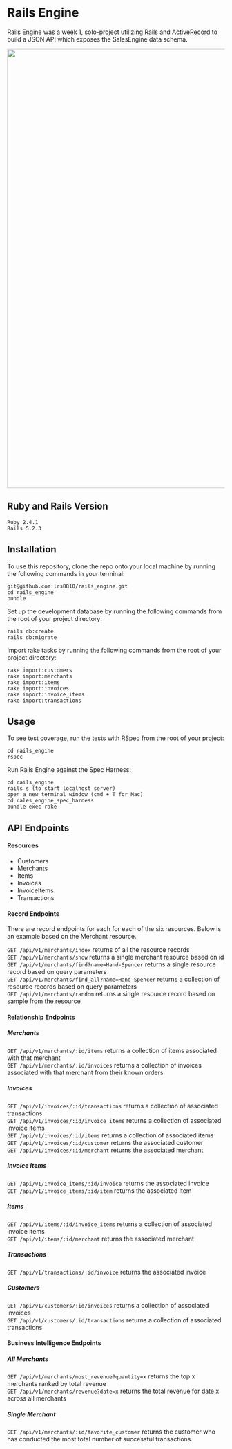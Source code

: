 # Rails Engine
Rails Engine was a week 1, solo-project utilizing Rails and ActiveRecord to build a JSON API which exposes the SalesEngine data schema. 

<img width="1015" src="https://i.imgur.com/TYoMfkJ.png">

## Ruby and Rails Version
````
Ruby 2.4.1
Rails 5.2.3
````

## Installation 
To use this repository, clone the repo onto your local machine by running the following commands in your terminal: 
````
git@github.com:lrs8810/rails_engine.git
cd rails_engine
bundle
````
Set up the development database by running the following commands from the root of your project directory:
````
rails db:create
rails db:migrate
````
Import rake tasks by running the following commands from the root of your project directory: 
````
rake import:customers
rake import:merchants
rake import:items
rake import:invoices
rake import:invoice_items
rake import:transactions
````

## Usage
To see test coverage, run the tests with RSpec from the root of your project: 
````
cd rails_engine
rspec
````
Run Rails Engine against the Spec Harness: 
````
cd rails_engine
rails s (to start localhost server)
open a new terminal window (cmd + T for Mac)
cd rales_engine_spec_harness
bundle exec rake 
````

## API Endpoints
#### Resources
* Customers
* Merchants
* Items
* Invoices
* InvoiceItems
* Transactions

#### Record Endpoints
There are record endpoints for each for each of the six resources. Below is an example based on the Merchant resource. 
 
``GET /api/v1/merchants/index`` returns of all the resource records <br>
``GET /api/v1/merchants/show`` returns a single merchant resource based on id <br>
``GET /api/v1/merchants/find?name=Hand-Spencer`` returns a single resource record based on query parameters <br>
``GET /api/v1/merchants/find_all?name=Hand-Spencer`` returns a collection of resource records based on query parameters <br>
``GET /api/v1/merchants/random`` returns a single resource record based on sample from the resource

#### Relationship Endpoints
##### Merchants
``GET /api/v1/merchants/:id/items`` returns a collection of items associated with that merchant<br>
``GET /api/v1/merchants/:id/invoices`` returns a collection of invoices associated with that merchant from their known orders
##### Invoices
``GET /api/v1/invoices/:id/transactions`` returns a collection of associated transactions <br>
``GET /api/v1/invoices/:id/invoice_items`` returns a collection of associated invoice items<br>
``GET /api/v1/invoices/:id/items`` returns a collection of associated items<br>
``GET /api/v1/invoices/:id/customer`` returns the associated customer<br>
``GET /api/v1/invoices/:id/merchant`` returns the associated merchant<br>
##### Invoice Items
``GET /api/v1/invoice_items/:id/invoice`` returns the associated invoice<br>
``GET /api/v1/invoice_items/:id/item`` returns the associated item<br>
##### Items
``GET /api/v1/items/:id/invoice_items`` returns a collection of associated invoice items<br>
``GET /api/v1/items/:id/merchant`` returns the associated merchant
##### Transactions
``GET /api/v1/transactions/:id/invoice`` returns the associated invoice
##### Customers
``GET /api/v1/customers/:id/invoices`` returns a collection of associated invoices<br>
``GET /api/v1/customers/:id/transactions`` returns a collection of associated transactions

#### Business Intelligence Endpoints
##### All Merchants
``GET /api/v1/merchants/most_revenue?quantity=x`` returns the top x merchants ranked by total revenue<br>
``GET /api/v1/merchants/revenue?date=x`` returns the total revenue for date x across all merchants

##### Single Merchant
``GET /api/v1/merchants/:id/favorite_customer`` returns the customer who has conducted the most total number of successful transactions.
